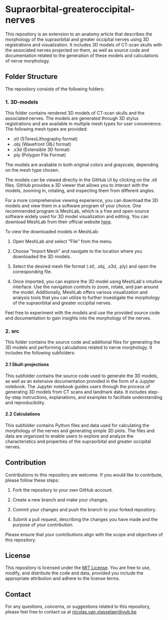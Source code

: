 # Supraorbital-greateroccipital-nerves

This repository is an extension to an anatomy article that describes the morphology of the supraorbital and greater occipital nerves using 3D registrations and visualization. It includes 3D models of CT-scan skulls with the associated nerves projected on them, as well as source code and documentation related to the generation of these models and calculations of nerve morphology.

## Folder Structure

The repository consists of the following folders:

### 1. 3D-models

This folder contains rendered 3D models of CT-scan skulls and the associated nerves. The models are generated through 3D stylus registrations and are available in multiple mesh types for user convenience. The following mesh types are provided:

- .stl (STereoLithography format)
- .obj (Wavefront OBJ format)
- .x3d (Extensible 3D format)
- .ply (Polygon File Format)

The models are available in both original colors and grayscale, depending on the mesh type chosen.

The models can be viewed directly in the GitHub UI by clicking on the .stl files. GitHub provides a 3D viewer that allows you to interact with the models, zooming in, rotating, and inspecting them from different angles.

For a more comprehensive viewing experience, you can download the 3D models and view them in a software program of your choice. One recommended program is MeshLab, which is a free and open-source software widely used for 3D model visualization and editing. You can download MeshLab from their official website [here](https://www.meshlab.net/).

To view the downloaded models in MeshLab:

1. Open MeshLab and select "File" from the menu.

2. Choose "Import Mesh" and navigate to the location where you downloaded the 3D models.

3. Select the desired mesh file format (.stl, .obj, .x3d, .ply) and open the corresponding file.

4. Once imported, you can explore the 3D model using MeshLab's intuitive interface. Use the navigation controls to zoom, rotate, and pan around the model. Additionally, MeshLab offers various visualization and analysis tools that you can utilize to further investigate the morphology of the supraorbital and greater occipital nerves.

Feel free to experiment with the models and use the provided source code and documentation to gain insights into the morphology of the nerves.

### 2. src

This folder contains the source code and additional files for generating the 3D models and performing calculations related to nerve morphology. It includes the following subfolders:

#### 2.1 Skull-projections

This subfolder contains the source code used to generate the 3D models, as well as an extensive documentation provided in the form of a Jupyter notebook. The Jupyter notebook guides users through the process of generating 3D models from CT scans and landmark data. It includes step-by-step instructions, explanations, and examples to facilitate understanding and reproducibility.

#### 2.2 Calculations

This subfolder contains Python files and data used for calculating the morphology of the nerves and generating simple 3D plots. The files and data are organized to enable users to explore and analyze the characteristics and properties of the supraorbital and greater occipital nerves.

## Contribution

Contributions to this repository are welcome. If you would like to contribute, please follow these steps:

1. Fork the repository to your own GitHub account.

2. Create a new branch and make your changes.

3. Commit your changes and push the branch to your forked repository.

4. Submit a pull request, describing the changes you have made and the purpose of your contribution.

Please ensure that your contributions align with the scope and objectives of this repository.

## License

This repository is licensed under the [MIT License](LICENSE). You are free to use, modify, and distribute the code and data, provided you include the appropriate attribution and adhere to the license terms.

## Contact

For any questions, concerns, or suggestions related to this repository, please feel free to contact us at nicolas.van.vlasselaer@vub.be
